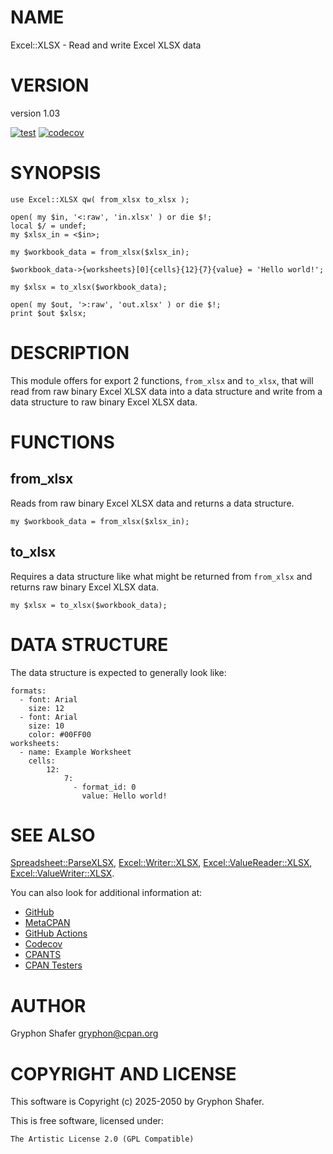 # NAME

Excel::XLSX - Read and write Excel XLSX data

# VERSION

version 1.03

[![test](https://github.com/gryphonshafer/Excel-XLSX/workflows/test/badge.svg)](https://github.com/gryphonshafer/Excel-XLSX/actions?query=workflow%3Atest)
[![codecov](https://codecov.io/gh/gryphonshafer/Excel-XLSX/graph/badge.svg)](https://codecov.io/gh/gryphonshafer/Excel-XLSX)

# SYNOPSIS

    use Excel::XLSX qw( from_xlsx to_xlsx );

    open( my $in, '<:raw', 'in.xlsx' ) or die $!;
    local $/ = undef;
    my $xlsx_in = <$in>;

    my $workbook_data = from_xlsx($xlsx_in);

    $workbook_data->{worksheets}[0]{cells}{12}{7}{value} = 'Hello world!';

    my $xlsx = to_xlsx($workbook_data);

    open( my $out, '>:raw', 'out.xlsx' ) or die $!;
    print $out $xlsx;

# DESCRIPTION

This module offers for export 2 functions, `from_xlsx` and `to_xlsx`, that
will read from raw binary Excel XLSX data into a data structure
and write from a data structure to raw binary Excel XLSX data.

# FUNCTIONS

## from\_xlsx

Reads from raw binary Excel XLSX data and returns a data structure.

    my $workbook_data = from_xlsx($xlsx_in);

## to\_xlsx

Requires a data structure like what might be returned from `from_xlsx` and
returns raw binary Excel XLSX data.

    my $xlsx = to_xlsx($workbook_data);

# DATA STRUCTURE

The data structure is expected to generally look like:

    formats:
      - font: Arial
        size: 12
      - font: Arial
        size: 10
        color: #00FF00
    worksheets:
      - name: Example Worksheet
        cells:
            12:
                7:
                  - format_id: 0
                    value: Hello world!

# SEE ALSO

[Spreadsheet::ParseXLSX](https://metacpan.org/pod/Spreadsheet%3A%3AParseXLSX), [Excel::Writer::XLSX](https://metacpan.org/pod/Excel%3A%3AWriter%3A%3AXLSX), [Excel::ValueReader::XLSX](https://metacpan.org/pod/Excel%3A%3AValueReader%3A%3AXLSX),
[Excel::ValueWriter::XLSX](https://metacpan.org/pod/Excel%3A%3AValueWriter%3A%3AXLSX).

You can also look for additional information at:

- [GitHub](https://github.com/gryphonshafer/Excel-XLSX)
- [MetaCPAN](https://metacpan.org/pod/Excel::XLSX)
- [GitHub Actions](https://github.com/gryphonshafer/Excel-XLSX/actions)
- [Codecov](https://codecov.io/gh/gryphonshafer/Excel-XLSX)
- [CPANTS](http://cpants.cpanauthors.org/dist/Excel-XLSX)
- [CPAN Testers](http://www.cpantesters.org/distro/S/Excel-XLSX.html)

# AUTHOR

Gryphon Shafer <gryphon@cpan.org>

# COPYRIGHT AND LICENSE

This software is Copyright (c) 2025-2050 by Gryphon Shafer.

This is free software, licensed under:

    The Artistic License 2.0 (GPL Compatible)
